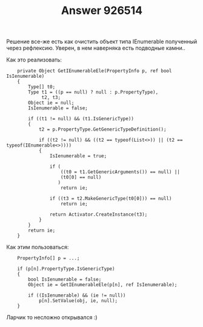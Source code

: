 ﻿---
title: "Answer 926514"
se.owner.user_id: 298154
se.owner.display_name: "NewView"
se.owner.link: "https://ru.stackoverflow.com/users/298154/newview"
se.answer_id: 926514
se.question_id: 926467
se.post_type: answer
se.score: 0
se.is_accepted: False
---
<p>Решение все-же есть как очистить объект типа IEnumerable полученный через рефлексию.
Уверен, в нем наверняка есть подводные камни.. </p>

<p>Как это реализовать:</p>

<pre><code>    private Object GetIEnumerableEle(PropertyInfo p, ref bool IsIenumerable)
    {
        Type[] t0;
        Type t1 = ((p == null) ? null : p.PropertyType),
             t2, t3;
        Object ie = null;
        IsIenumerable = false;

        if ((t1 != null) &amp;&amp; (t1.IsGenericType))
        {
            t2 = p.PropertyType.GetGenericTypeDefinition();

            if ((t2 != null) &amp;&amp; ((t2 == typeof(List&lt;&gt;)) || (t2 == typeof(IEnumerable&lt;&gt;))))
            {
                IsIenumerable = true;

                if (
                    ((t0 = t1.GetGenericArguments()) == null) ||
                    (t0[0] == null)
                   )
                    return ie;

                if ((t3 = t2.MakeGenericType(t0[0])) == null)
                    return ie;

                return Activator.CreateInstance(t3);
            }
        }
        return ie;
    }
</code></pre>

<p>Как этим пользоваться:</p>

<pre><code>    PropertyInfo[] p = ...;

    if (p[n].PropertyType.IsGenericType)
    {
        bool IsIenumerable = false;
        Object ie = GetIEnumerableEle(p[n], ref IsIenumerable);

        if ((IsIenumerable) &amp;&amp; (ie != null))
            p[n].SetValue(obj, ie, null);
    }
</code></pre>

<p>Ларчик то несложно открывался :)</p>
